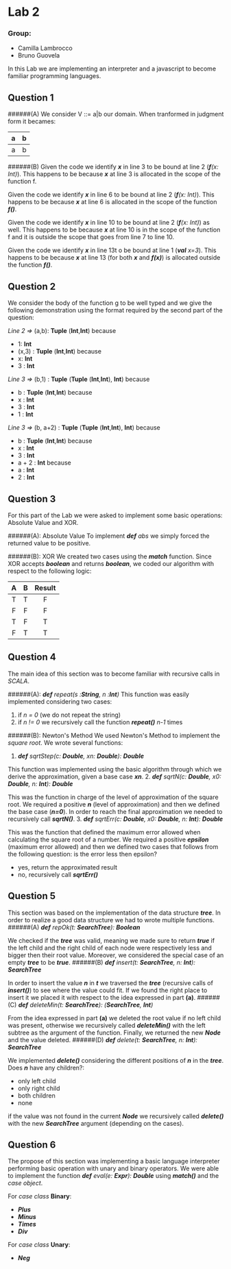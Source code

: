Lab 2
====

### Group:
- Camilla Lambrocco
- Bruno Guovela

In this Lab we are implementing an interpreter and a javascript to become familiar programming languages.

## Question 1 

######(A)
We consider V ::= a|b our domain. When tranformed in judgment form it becames:

|     a     |     b     |    
|:-------: | :------: |
| a | b |


######(B)
Given the code we identify ***x*** in line 3 to be bound at line 2 (_**f**(x: Int)_). This happens to be because ***x*** at line 3 is allocated in the scope of the function f.

Given the code we identify ***x*** in line 6 to be bound at line 2 (_**f**(x: Int)_). This happens to be because ***x*** at line 6 is allocated in the scope of the function ***f()***. 

Given the code we identify ***x*** in line 10 to be bound at line 2 (_**f**(x: Int)_) as well. This happens to be because ***x*** at line 10 is in the scope of the function f and it is outside the scope that goes from line 7 to line 10.

Given the code we identify ***x*** in line 13t o be bound at line 1 (_**val** x=3_). This happens to be because ***x*** at line 13 (for both ***x*** and ***f(x)***) is allocated outside the function ***f()***. 

## Question 2

We consider the body of the function g to be well typed and we give the following demonstration using the format required by the second part of the question:

*Line 2 =>* (a,b): **Tuple** (**Int**,**Int**)  because
- 1: **Int**
- (x,3) : **Tuple** (**Int**,**Int**)  because
- x: **Int**
- 3 : **Int**

*Line 3 =>* (b,1) : **Tuple** (**Tuple** (**Int**,**Int**), **Int**) because
- b : **Tuple** (**Int**,**Int**)  because
- x : **Int**
- 3 : **Int**
- 1 : **Int**

*Line 3 =>* (b, a+2) : **Tuple** (**Tuple** (**Int**,**Int**), **Int**) because
- b : **Tuple** (**Int**,**Int**) because
- x : **Int**
- 3 : **Int**
- a + 2 : **Int** because
- a : **Int**
- 2 : **Int**

## Question 3
For this part of the Lab we were asked to implement some basic operations: Absolute Value and XOR.

######(A): Absolute Value
To implement _**def** abs_ we simply forced the returned value to be positive.

######(B): XOR
We created two cases using the ***match*** function. Since XOR accepts ***boolean*** and returns ***boolean***, we coded our algorithm with respect to the
following logic:

|     A      |     B     |     Result     |
|:------------: | :---------------: | :-----: |
| T | T | F |
| F | F | F |
| T | F  | T |
| F | T  | T |

## Question 4

The main idea of this section was to become familiar with recursive calls in *SCALA*. 

######(A): _**def** repeat(s :**String**, n :**Int**)_
This function was easily implemented considering two cases:
1. if *n = 0* (we do not repeat the string) 
2. if *n != 0* we recursively call the function ***repeat()*** *n-1* times

######(B): Newton's Method
We used Newton's Method to implement the *square root*. We wrote several functions:
1. _**def** sqrtStep(c: **Double**, xn: **Double**): **Double**_

This function was implemented using the basic algorithm through which we derive the approximation, given a base case ***xn***.
2. _**def** sqrtN(c: **Double**, x0: **Double**, n: **Int**): **Double**_

This was the function in charge of the level of approximation of the square root. We required a positive ***n*** (level of approximation) and then we defined the base case (***n=0***). In order to reach the final approximation we needed to recursively call ***sqrtN()***.
3. _**def** sqrtErr(c: **Double**, x0: **Double**, n: **Int**): **Double**_

This was the function that defined the maximum error allowed when calculating the square root of a number. We required a positive ***epsilon*** (maximum error allowed) and then we defined two cases that follows from the following question: is the error less then epsilon? 
- yes, return the approximated result
- no, recursively call ***sqrtErr()***

## Question 5

This section was based on the implementation of the data structure ***tree***. In order to realize a good data structure we had to wrote multiple functions.
######(A) _**def** repOk(t: **SearchTree**): **Boolean**_

We checked if the ***tree*** was valid, meaning we made sure to return ***true*** if the left child and the right child of each node were respectively less and bigger then their root value. Moreover, we considered the special case of an empty ***tree*** to be ***true***.
######(B) _**def** insert(t: **SearchTree**, n: **Int**): **SearchTree**_

In order to insert the value ***n*** in ***t*** we traversed the ***tree*** (recursive calls of ***insert()***) to see where the value could fit. If we found the right place to insert it we placed it with respect to the idea expressed in part **(a)**.
######(C) _**def** deleteMin(t: **SearchTree**): (**SearchTree**, **Int**)_

From the idea expressed in part **(a)** we deleted the root value if no left child was present, otherwise we recursively called ***deleteMin()*** with the left subtree as the argument of the function. Finally, we returned the new ***Node*** and the value deleted.
######(D) _**def** delete(t: **SearchTree**, n: **Int**): **SearchTree**_

We implemented ***delete()*** considering the different positions of  ***n*** in the ***tree***. Does ***n*** have any children?:
- only left child
- only right child
- both children
- none

if the value was not found in the current ***Node*** we recursively called ***delete()*** with the new ***SearchTree*** argument (depending on the cases).

## Question 6

The propose of this section was implementing a basic language interpreter performing basic operation with unary and binary operators. We were able to implement the function _**def** eval(e: **Expr**): **Double**_ using ***match()*** and the *case object*.

For  *case class* **Binary**:
- ***Plus***
- ***Minus***
- ***Times***
- ***Div***

For *case class* **Unary**: 
- ***Neg***


